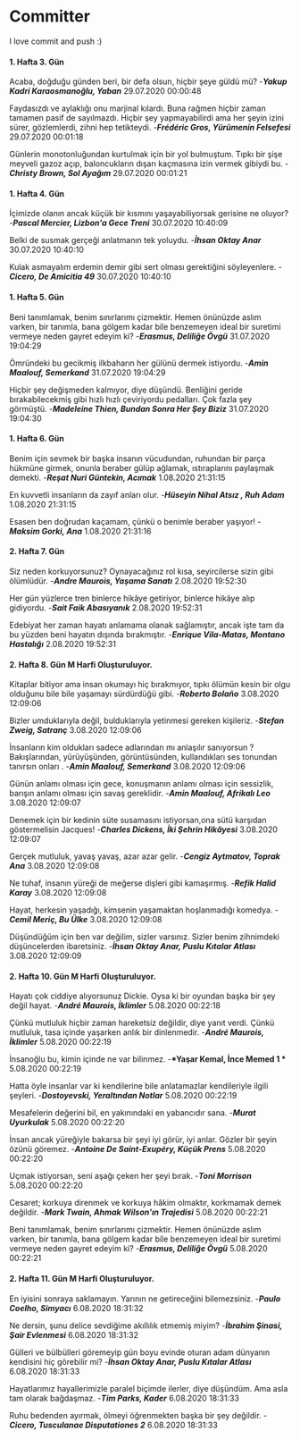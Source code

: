 # Committer
 I love commit and push :)



 #### 1. Hafta 3. Gün 
 Acaba, doğduğu günden beri, bir defa olsun, hiçbir şeye güldü mü? -__*Yakup Kadri Karaosmanoğlu, Yaban*__ 29.07.2020 00:00:48 

 Faydasızdı ve aylaklığı onu marjinal kılardı. Buna rağmen hiçbir zaman tamamen pasif de sayılmazdı. Hiçbir şey yapmayabilirdi ama her şeyin izini sürer, gözlemlerdi, zihni hep tetikteydi. -__*Frédéric Gros, Yürümenin Felsefesi*__ 29.07.2020 00:01:18 

 Günlerin monotonluğundan kurtulmak için bir yol bulmuştum. Tıpkı bir şişe meyveli gazoz açıp, baloncukların dışarı kaçmasına izin vermek gibiydi bu. -__*Christy Brown, Sol Ayağım*__ 29.07.2020 00:01:21 


 #### 1. Hafta 4. Gün 
 İçimizde olanın ancak küçük bir kısmını yaşayabiliyorsak gerisine ne oluyor? -__*Pascal Mercier, Lizbon'a Gece Treni*__ 30.07.2020 10:40:09 

 Belki de susmak gerçeği anlatmanın tek yoluydu. -__*İhsan Oktay Anar*__ 30.07.2020 10:40:10 

 Kulak asmayalım erdemin demir gibi sert olması gerektiğini söyleyenlere. -__*Cicero, De Amicitia 49*__ 30.07.2020 10:40:10 


 #### 1. Hafta 5. Gün 
 Beni tanımlamak, benim sınırlarımı çizmektir. Hemen önünüzde aslım varken, bir tanımla, bana gölgem kadar bile benzemeyen ideal bir suretimi vermeye neden gayret edeyim ki? -__*Erasmus, Deliliğe Övgü*__ 31.07.2020 19:04:29 

 Ömründeki bu gecikmiş ilkbaharın her gülünü dermek istiyordu. -__*Amin Maalouf, Semerkand*__ 31.07.2020 19:04:29 

 Hiçbir şey değişmeden kalmıyor, diye düşündü. Benliğini geride bırakabilecekmiş gibi hızlı hızlı çeviriyordu pedalları. Çok fazla şey görmüştü. -__*Madeleine Thien, Bundan Sonra Her Şey Biziz*__ 31.07.2020 19:04:30 



 #### 1. Hafta 6. Gün 
 Benim için sevmek bir başka insanın vücudundan, ruhundan bir parça hükmüne girmek, onunla beraber gülüp ağlamak, ıstıraplarını paylaşmak demekti. -__*Reşat Nuri Güntekin, Acımak*__ 1.08.2020 21:31:15 

 En kuvvetli insanların da zayıf anları olur. -__*Hüseyin Nihal Atsız , Ruh Adam*__ 1.08.2020 21:31:15 

 Esasen ben doğrudan kaçamam, çünkü o benimle beraber yaşıyor! -__*Maksim Gorki, Ana*__ 1.08.2020 21:31:16 


 #### 2. Hafta 7. Gün 
 Siz neden korkuyorsunuz? Oynayacağınız rol kısa, seyircilerse sizin gibi ölümlüdür. -__*Andre Maurois, Yaşama Sanatı*__ 2.08.2020 19:52:30 

 Her gün yüzlerce tren binlerce hikâye getiriyor, binlerce hikâye alıp gidiyordu. -__*Sait Faik Abasıyanık*__ 2.08.2020 19:52:31 

 Edebiyat her zaman hayatı anlamama olanak sağlamıştır, ancak işte tam da bu yüzden beni hayatın dışında bırakmıştır. -__*Enrique Vila-Matas, Montano Hastalığı*__ 2.08.2020 19:52:31 


 #### 2. Hafta 8. Gün M Harfi Oluşturuluyor.
 Kitaplar bitiyor ama insan okumayı hiç bırakmıyor, tıpkı ölümün kesin bir olgu olduğunu bile bile yaşamayı sürdürdüğü gibi. -__*Roberto Bolaño*__ 3.08.2020 12:09:06 

 Bizler umduklarıyla değil, bulduklarıyla yetinmesi gereken kişileriz. -__*Stefan Zweig, Satranç*__ 3.08.2020 12:09:06 

 İnsanların kim oldukları sadece adlarından mı anlaşılır sanıyorsun ? Bakışlarından, yürüyüşünden, görüntüsünden, kullandıkları ses tonundan tanırsın onları . -__*Amin Maalouf, Semerkand*__ 3.08.2020 12:09:06 

 Günün anlamı olması için gece, konuşmanın anlamı olması için sessizlik, barışın anlamı olması için savaş gereklidir. -__*Amin Maalouf, Afrikalı Leo*__ 3.08.2020 12:09:07 

 Denemek için bir kedinin süte susamasını istiyorsan,ona sütü karşıdan göstermelisin Jacques! -__*Charles Dickens, İki Şehrin Hikâyesi*__ 3.08.2020 12:09:07 

 Gerçek mutluluk, yavaş yavaş, azar azar gelir. -__*Cengiz Aytmatov, Toprak Ana*__ 3.08.2020 12:09:08 

 Ne tuhaf, insanın yüreği de meğerse dişleri gibi kamaşırmış. -__*Refik Halid Karay*__ 3.08.2020 12:09:08 

 Hayat, herkesin yaşadığı, kimsenin yaşamaktan hoşlanmadığı komedya. -__*Cemil Meriç, Bu Ülke*__ 3.08.2020 12:09:08 

 Düşündüğüm için ben var değilim, sizler varsınız. Sizler benim zihnimdeki düşüncelerden ibaretsiniz. -__*İhsan Oktay Anar, Puslu Kıtalar Atlası*__ 3.08.2020 12:09:09 


 #### 2. Hafta 10. Gün M Harfi Oluşturuluyor.
 Hayatı çok ciddiye alıyorsunuz Dickie. Oysa ki bir oyundan başka bir şey değil hayat. -__*André Maurois, İklimler*__ 5.08.2020 00:22:18 

 Çünkü mutluluk hiçbir zaman hareketsiz değildir, diye yanıt verdi. Çünkü mutluluk, tasa içinde yaşarken anlık bir dinlenmedir. -__*André Maurois, İklimler*__ 5.08.2020 00:22:19 

 İnsanoğlu bu, kimin içinde ne var bilinmez. -__*Yaşar Kemal, İnce Memed 1 *__ 5.08.2020 00:22:19 

 Hatta öyle insanlar var ki kendilerine bile anlatamazlar kendileriyle ilgili şeyleri. -__*Dostoyevski, Yeraltından Notlar*__ 5.08.2020 00:22:19 

 Mesafelerin değerini bil, en yakınındaki en yabancıdır sana. -__*Murat Uyurkulak*__ 5.08.2020 00:22:20 

 İnsan ancak yüreğiyle bakarsa bir şeyi iyi görür, iyi anlar. Gözler bir şeyin özünü göremez. -__*Antoine De Saint-Exupéry, Küçük Prens*__ 5.08.2020 00:22:20 

 Uçmak istiyorsan, seni aşağı çeken her şeyi bırak. -__*Toni Morrison*__ 5.08.2020 00:22:20 

 Cesaret; korkuya direnmek ve korkuya hâkim olmaktır, korkmamak demek değildir. -__*Mark Twain, Ahmak Wilson'ın Trajedisi*__ 5.08.2020 00:22:21 

 Beni tanımlamak, benim sınırlarımı çizmektir. Hemen önünüzde aslım varken, bir tanımla, bana gölgem kadar bile benzemeyen ideal bir suretimi vermeye neden gayret edeyim ki? -__*Erasmus, Deliliğe Övgü*__ 5.08.2020 00:22:21 


 #### 2. Hafta 11. Gün M Harfi Oluşturuluyor.
 En iyisini sonraya saklamayın. Yarının ne getireceğini bilemezsiniz. -__*Paulo Coelho, Simyacı*__ 6.08.2020 18:31:32 

 Ne dersin, şunu delice sevdiğime akıllılık etmemiş miyim? -__*İbrahim Şinasi, Şair Evlenmesi*__ 6.08.2020 18:31:32 

 Gülleri ve bülbülleri göremeyip gün boyu evinde oturan adam dünyanın kendisini hiç görebilir mi? -__*İhsan Oktay Anar, Puslu Kıtalar Atlası*__ 6.08.2020 18:31:33 

 Hayatlarımız hayallerimizle paralel biçimde ilerler, diye düşündüm. Ama asla tam olarak bağdaşmaz. -__*Tim Parks, Kader*__ 6.08.2020 18:31:33 

 Ruhu bedenden ayırmak, ölmeyi öğrenmekten başka bir şey değildir. -__*Cicero, Tusculanae Disputationes 2*__ 6.08.2020 18:31:33 
